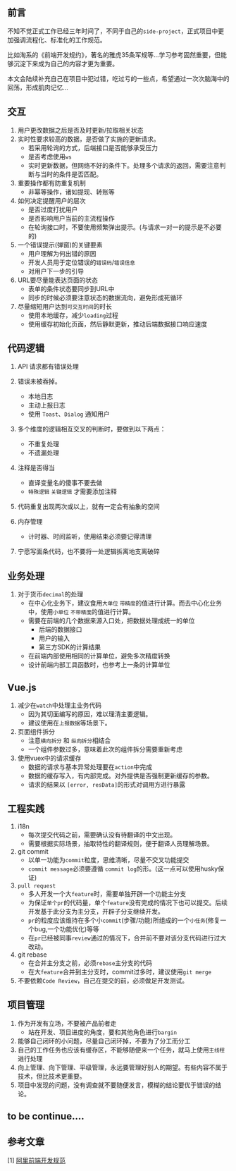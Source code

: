 ## 前言
不知不觉正式工作已经三年时间了，不同于自己的`side-project`，正式项目中更加强调流程化、标准化的工作规范。

比如淘系的《前端开发规约》，著名的雅虎35条军规等...学习参考固然重要，但能够沉淀下来成为自己的内容才更为重要。

本文会陆续补充自己在项目中犯过错，吃过亏的一些点，希望通过一次次脑海中的回荡，形成肌肉记忆...


## 交互
1. 用户更改数据之后是否及时更新/拉取相关状态
2. 实时性要求较高的数据，是否做了实施的更新请求。
    * 若采用轮询的方式，后端接口是否能够承受压力
    * 是否考虑使用`ws`
    * 实时更新数据，但网络不好的条件下。处理多个请求的返回，需要注意判断与当时的条件是否匹配。
3. 重要操作都有防重复机制
    * 非幂等操作，诸如提现、转账等
4. 如何决定提醒用户的层次
    * 是否过度打扰用户
    * 是否影响用户当前的主流程操作
    * 在轮询接口时，不要使用频繁弹出提示。(与请求一对一的提示是不必要的)
5. 一个错误提示(弹窗)的关键要素
    * 用户理解为何出错的原因
    * 开发人员用于定位错误的`错误码`/`错误信息`
    * 对用户下一步的引导
6. URL要尽量能表达页面的状态
    * 表单的条件状态要同步到URL中     
    * 同步的时候必须要注意状态的数据流向，避免形成死循环    
7. 尽量缩短用户达到`可交互时间`的时长     
    * 使用本地缓存，减少`loading`过程   
    * 使用缓存初始化页面，然后静默更新，推动后端数据接口响应速度


## 代码逻辑
1. API 请求都有错误处理
2. 错误未被吞掉。
    * 本地日志   
    * 主动上报日志   
    * 使用 `Toast`、`Dialog` 通知用户   

4. 多个维度的逻辑相互交叉的判断时，要做到以下两点：
    * 不重复处理
    * 不遗漏处理
    
5. 注释是否得当
    * 直译变量名的傻事不要去做
    * `特殊逻辑` `关键逻辑` 才需要添加注释
    
6. 代码重复出现两次或以上，就有一定会有抽象的空间    

7. 内存管理
    * 计时器、时间监听，使用结束必须要记得清理   
    
8. 宁愿写面条代码，也不要将一处逻辑拆离地支离破碎
    
## 业务处理
1. 对于货币`decimal`的处理
    * 在中心化业务下，建议食用`大单位` `带精度`的值进行计算。而去中心化业务中，使用`小单位` `不带精度`的值进行计算。
    * 需要在前端的几个数据来源入口处，把数据处理成统一的单位
        * 后端的数据接口    
        * 用户的输入    
        * 第三方SDK的计算结果    
    * 在前端内部使用相同的计算单位，避免多次精度转换     
    * 设计前端内部工具函数时，也参考上一条的计算单位    
    
## Vue.js
1. 减少在`watch`中处理主业务代码
    * 因为其切面编写的原因，难以理清主要逻辑。
    * 建议使用在`上报数据`等场景下。    
2. 页面组件拆分
    * 注意`横向拆分` 和 `纵向拆分`相结合    
    * 一个组件参数过多，意味着此次的组件拆分需要重新考虑     
3. 使用vuex中的请求缓存
    * 数据的请求与基本异常处理要在`action`中完成    
    * 数据的缓存写入，有内部完成。对外提供是否强制更新缓存的参数。
    * 请求的结果以 `[error, resData]`的形式对调用方进行暴露     
   
## 工程实践
1. i18n
    * 每次提交代码之前，需要确认没有待翻译的中文出现。
    * 需要根据实际场景，抽取特性的翻译规则，便于翻译人员理解场景。     
2. git commit
    * 以单一功能为`commit`粒度，思维清晰，尽量不交叉功能提交
    * `commit message`必须要遵循 `commit log`的形。(这一点可以使用husky保证)
3. `pull request`
    * 多人开发一个大`feature`时，需要单独开辟一个功能主分支
    * 为保证`单个pr`的代码量，单个`feature`没有完成的情况下也可以提交。后续开发基于此分支为主分支，开辟子分支继续开发。
    * `pr`的粒度应该维持在多个小`commit`(步骤/功能)所组成的一个`小任务`(修复一个bug,一个功能优化)等等   
    * 在`pr`已经被同事`review`通过的情况下，合并前不要对该分支代码进行过大改动。   
4. git rebase
    * 在合并主分支之前，必须`rebase`主分支的代码     
    * 在大`feature`合并到主分支时，commit过多时，建议使用`git merge`
5. 不要依赖`Code Review`，自己在提交的前，必须做足开发测试。     

## 项目管理
1. 作为开发有立场，不要被产品前者走
    * 站在开发、项目进度的角度，要和其他角色进行`bargin`   
2. 能够自己闭环的小问题，尽量自己闭环掉，不要为了分工而分工   
3. 自己的工作任务也应该有缓存区，不能够随便来一个任务，就马上使用`主线程`进行处理     
4. 向上管理、向下管理、平级管理，永远要管理好别人的期望。有些内容不属于技术，但比技术更重要。   
5. 项目中发现的问题，没有调查就不要随便发言，模糊的结论要优于错误的结论。      

## to be continue....


## 参考文章
[1] [阿里前端开发规范](https://w3ctim.com/post/1d821dd8)   
